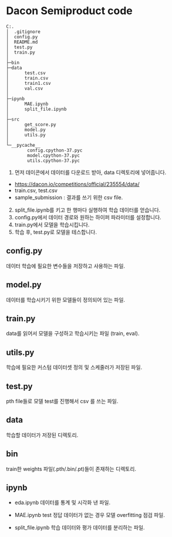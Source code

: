 # Dacon Semiproduct code


```
C:.
│  .gitignore
│  config.py
│  README.md
│  test.py
│  train.py
│
├─bin
├─data
│      test.csv
│      train.csv
│      train1.csv
│      val.csv
│
├─ipynb
│      MAE.ipynb
│      split_file.ipynb
│
├─src
│      get_score.py
│      model.py
│      utils.py
│
└─__pycache__
        config.cpython-37.pyc
        model.cpython-37.pyc
        utils.cpython-37.pyc
```

1. 먼저 데이콘에서 데이터를 다운로드 받아, data 디렉토리에 넣어줍니다.
- https://dacon.io/competitions/official/235554/data/
- train.csv, test.csv
- sample_submission : 결과를 쓰기 위한 csv file.

2. split_file.ipynb를 키고 한 행마다 실행하여 학습 데이터를 얻습니다.
3. config.py에서 데이터 경로와 원하는 하이퍼 파라미터를 설정합니다.
4. train.py에서 모델을 학습시킵니다.
5. 학습 후, test.py로 모델을 테스합니다.

## config.py
데이터 학습에 필요한 변수들을 저장하고 사용하는 파일.

## model.py 
데이터를 학습시키기 위한 모델들이 정의되어 있는 파일.

## train.py 
data를 읽어서 모델을 구성하고 학습시키는 파일 (train, eval).

## utils.py
학습에 필요한 커스텀 데이터셋 정의 및 스케줄러가 저장된 파일.

## test.py
pth file들로 모델 test를 진행해서 csv 를 쓰는 파일.

## data
학습할 데이터가 저장된 디렉토리.

## bin
train한 weights 파일(.pth/.bin/.pt)들이 존재하는 디렉토리.

## ipynb
- eda.ipynb
데이터를 통계 및 시각화 낸 파일.

- MAE.ipynb
test 정답 데이터가 없는 경우 모델 overfitting 점검 파일.

- split_file.ipynb
학습 데이터와 평가 데이터를 분리하는 파일.